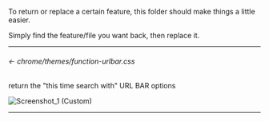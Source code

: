 To return or replace a certain feature, this folder should make things a little easier.

Simply find the feature/file you want back, then replace it.

---

###### ← chrome/themes/function-urlbar.css

return the "this time search with" URL BAR options<br>

![Screenshot_1 (Custom)](https://github.com/soulhotel/FF-ULTIMA/assets/155501797/8c0d5cba-d59b-4c59-80c0-179269031ae6)

---
